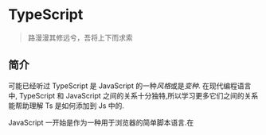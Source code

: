 # TypeScript 

> 路漫漫其修远兮，吾将上下而求索

## 简介
可能已经听过 TypeScript 是 JavaScript 的一种*风格*或是*变种*. 在现代编程语言中, TypeScript 和 JavaScript 之间的关系十分独特,所以学习更多它们之间的关系能帮助理解 Ts 是如何添加到 Js 中的.

JavaScript 一开始是作为一种用于浏览器的简单脚本语言.在

